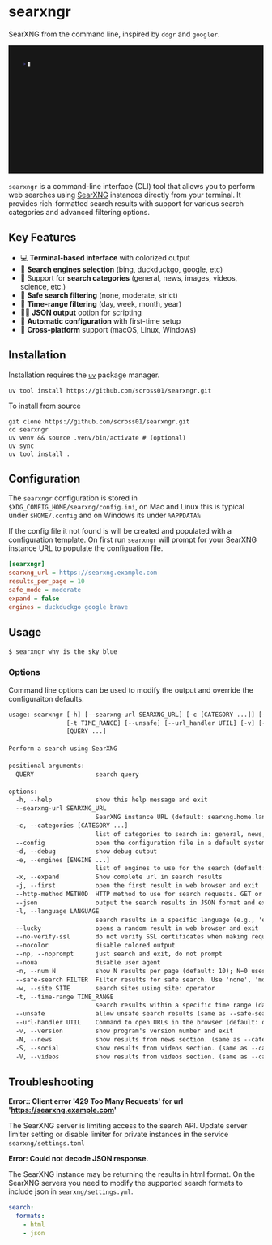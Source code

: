 searxngr
========

SearXNG from the command line, inspired by `ddgr` and `googler`.

![demo](demo/demo.gif)

`searxngr` is a command-line interface (CLI) tool that allows you to perform web searches using [SearXNG](https://github.com/searxng/searxng) instances directly from your terminal. It provides rich-formatted search results with support for various search categories and advanced filtering options.

Key Features
------------

- 💻 **Terminal-based interface** with colorized output
- 🚂 **Search engines selection** (bing, duckduckgo, google, etc)
- 📰 Support for **search categories** (general, news, images, videos, science, etc.)
- 👷 **Safe search filtering** (none, moderate, strict)
- 📅 **Time-range filtering** (day, week, month, year)
- 👨‍💻 **JSON output** option for scripting
- 🤖 **Automatic configuration** with first-time setup
- 🐧 **Cross-platform** support (macOS, Linux, Windows)

Installation
------------

Installation requires the [`uv`](https://docs.astral.sh/uv/getting-started/installation/) package manager.

```shell
uv tool install https://github.com/scross01/searxngr.git
```

To install from source

```shell
git clone https://github.com/scross01/searxngr.git
cd searxngr
uv venv && source .venv/bin/activate # (optional)
uv sync
uv tool install .
```

Configuration
-------------

The `searxngr` configuration is stored in `$XDG_CONFIG_HOME/searxng/config.ini`, on Mac and Linux this is typical under `$HOME/.config` and on Windows its under `%APPDATA%`

If the config file it not found is will be created and populated with a configuration template.  On first run `searxngr` will prompt for your SearXNG instance URL to populate the configuation file.

```ini
[searxngr]
searxng_url = https://searxng.example.com
results_per_page = 10
safe_mode = moderate
expand = false
engines = duckduckgo google brave
```

Usage
-----

```shell
$ searxngr why is the sky blue
```

### Options

Command line options can be used to modify the output and override the configuraiton defaults.

```txt
usage: searxngr [-h] [--searxng-url SEARXNG_URL] [-c [CATEGORY ...]] [--config] [-d] [-e [ENGINE ...]] [-x] [-j] [--http-method METHOD] [--json] [-l LANGUAGE] [--lucky] [--no-verify-ssl] [--nocolor] [--np] [--noua] [-n N] [--safe-search FILTER] [-w SITE]
                [-t TIME_RANGE] [--unsafe] [--url_handler UTIL] [-v] [-N] [-S] [-V]
                [QUERY ...]

Perform a search using SearXNG

positional arguments:
  QUERY                 search query

options:
  -h, --help            show this help message and exit
  --searxng-url SEARXNG_URL
                        SearXNG instance URL (default: searxng.home.lan)
  -c, --categories [CATEGORY ...]
                        list of categories to search in: general, news, videos, images, music, map, science, it, files, social+media (default: ['general'])
  --config              open the configuration file in a default system text editor
  -d, --debug           show debug output
  -e, --engines [ENGINE ...]
                        list of engines to use for the search (default: all available engines)
  -x, --expand          Show complete url in search results
  -j, --first           open the first result in web browser and exit
  --http-method METHOD  HTTP method to use for search requests. GET or POST (default: GET)
  --json                output the search results in JSON format and exit
  -l, --language LANGUAGE
                        search results in a specific language (e.g., 'en', 'de', 'fr')
  --lucky               opens a random result in web browser and exit
  --no-verify-ssl       do not verify SSL certificates when making requests (not recommended)
  --nocolor             disable colored output
  --np, --noprompt      just search and exit, do not prompt
  --noua                disable user agent
  -n, --num N           show N results per page (default: 10); N=0 uses the servers default per page
  --safe-search FILTER  Filter results for safe search. Use 'none', 'moderate', or 'strict' (default: strict)
  -w, --site SITE       search sites using site: operator
  -t, --time-range TIME_RANGE
                        search results within a specific time range (day, week, month, year)
  --unsafe              allow unsafe search results (same as --safe-search none)
  --url-handler UTIL    Command to open URLs in the browser (default: open)
  -v, --version         show program's version number and exit
  -N, --news            show results from news section. (same as --categories news)
  -S, --social          show results from videos section. (same as --categories social+media)
  -V, --videos          show results from videos section. (same as --categories videos)
```

## Troubleshooting

**Error:: Client error '429 Too Many Requests' for url 'https://searxng.example.com'**

The SearXNG server is limiting access to the search API. Update server limiter setting or disable limiter for private instances in the service `searxng/settings.toml`

**Error: Could not decode JSON response.**

The SearXNG instance may be returning the results in html format.  On the SearXNG servers you need to modify the supported search formats to include json in `searxng/settings.yml`.

```yaml
search:
  formats:
    - html
    - json
```
